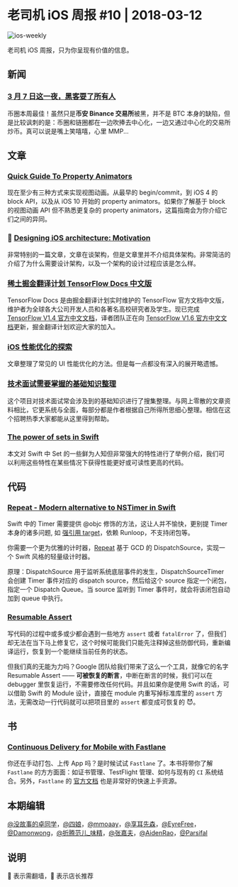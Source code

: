 # 老司机 iOS 周报 #10 | 2018-03-12

![ios-weekly](https://github.com/SwiftOldDriver/iOS-Weekly/blob/master/assets/ios-weekly.png)

老司机 iOS 周报，只为你呈现有价值的信息。

## 新闻

### [3 月 7 日这一夜，黑客耍了所有人](https://mp.weixin.qq.com/s/z39hBMif1bQJeb4Ar_zRAw)

币圈本周最佳！虽然只是**币安 Binance 交易所**被黑，并不是 BTC 本身的缺陷，但是比较讽刺的是：币圈和链圈都在一边吹捧去中心化，一边又通过中心化的交易所炒币。真可以说是嘴上笑嘻嘻，心里 MMP...

## 文章

### [Quick Guide To Property Animators](https://useyourloaf.com/blog/quick-guide-to-property-animators/)

现在至少有三种方式来实现视图动画。从最早的 begin/commit，到 iOS 4 的 block API，以及从 iOS 10 开始的 property animators。如果你了解基于 block 的视图动画 API 但不熟悉更复杂的 property animators，这篇指南会为你介绍它们之间的异同。

### 🚧 [Designing iOS architecture: Motivation](https://medium.com/ios-os-x-development/designing-ios-architecture-motivation-e984e4ebba4a)

非常特别的一篇文章，文章在谈架构，但是文章里并不介绍具体架构。非常简洁的介绍了为什么需要设计架构，以及一个架构的设计过程应该是怎么样。

### [稀土掘金翻译计划 TensorFlow Docs 中文版](https://github.com/xitu/tensorflow-docs/tree/v1.4-zh-hans)

TensorFlow Docs 是由掘金翻译计划实时维护的 TensorFlow 官方文档中文版，维护者为全球各大公司开发人员和各著名高校研究者及学生。现已完成 [TensorFlow V1.4 官方中文文档](https://github.com/xitu/tensorflow-docs/tree/v1.4-zh-hans)，译者团队正在向 [TensorFlow V1.6 官方中文文档](https://github.com/xitu/tensorflow-docs)更新，掘金翻译计划欢迎大家的加入。

### [iOS 性能优化的探索](https://www.jianshu.com/p/b8346c1a4145)

文章整理了常见的 UI 性能优化的方法。但是每一点都没有深入的展开略遗憾。

### [技术面试需要掌握的基础知识整理](https://github.com/CyC2018/Interview-Notebook)

这个项目对技术面试常会涉及到的基础知识进行了搜集整理。与网上零散的文章资料相比，它更系统与全面，每部分都是作者根据自己所得所思细心整理。相信在这个招聘热季大家都能从这里得到帮助。

### [The power of sets in Swift](https://www.swiftbysundell.com/posts/the-power-of-sets-in-swift)

本文对 Swift 中 Set 的一些鲜为人知但非常强大的特性进行了举例介绍，我们可以利用这些特性在某些情况下获得性能更好或可读性更高的代码。

## 代码

### [Repeat - Modern alternative to NSTimer in Swift](https://github.com/malcommac/Repeat)

Swift 中的 Timer 需要提供 @objc 修饰的方法，这让人并不愉快，更别提 Timer 本身的诸多问题, 如 [强引用 target](https://github.com/100mango/zen/blob/master/iOS%E5%A4%AF%E5%AE%9E%EF%BC%9AARC%E6%97%B6%E4%BB%A3%E7%9A%84%E5%86%85%E5%AD%98%E7%AE%A1%E7%90%86/%23iOS%E5%A4%AF%E5%AE%9E%EF%BC%9AARC%E6%97%B6%E4%BB%A3%E7%9A%84%E5%86%85%E5%AD%98%E7%AE%A1%E7%90%86.md)，依赖 Runloop，不支持闭包等。

你需要一个更为优雅的计时器，[Repeat](https://github.com/malcommac/Repeat) 基于 GCD 的 DispatchSource，实现一个 Swift 风格的轻量级计时器。

原理：DispatchSource 用于监听系统底层事件的发生，DispatchSourceTimer 会创建 Timer 事件对应的 dispatch source，然后给这个 source 指定一个闭包，指定一个 Dispatch Queue。当 source 监听到 Timer 事件时，就会将该闭包自动加到 queue 中执行。

### [Resumable Assert](https://github.com/google/resumable-assert?utm_campaign=Revue%20newsletter&utm_medium=Newsletter&utm_source=AppCoda%20Weekly)

写代码的过程中或多或少都会遇到一些地方 `assert` 或者 `fatalError` 了，但我们却无法在当下马上修复它，这个时候可能我们只能先注释掉这些防御代码，重新编译运行，恢复到一个能继续当前任务的状态。

但我们真的无能为力吗？Google 团队给我们带来了这么一个工具，就像它的名字 Resumable Assert —— **可被恢复的断言**，中断在断言的时候，我们可以在 debugger 里恢复运行，不需要修改任何代码。并且如果你是使用 Swift 的话，可以借助 Swift 的 Module 设计，直接在 module 内重写掉标准库里的 `assert` 方法，无需改动一行代码就可以把项目里的 `assert` 都变成可恢复的 😈。

## 书

### [Continuous Delivery for Mobile with Fastlane](https://doronkatz.com/fastlane)

你还在手动打包、上传 App 吗？是时候试试 `Fastlane` 了。本书将带你了解 `Fastlane` 的方方面面：如证书管理、TestFlight 管理、如何与现有的 `CI` 系统结合。另外，`Fastlane` 的 [官方文档](https://docs.fastlane.tools) 也是非常好的快速上手资源。

## 本期编辑

[@没故事的卓同学](https://weibo.com/1926303682/profile)，[@四娘](https://kemchenj.github.io)，[@mmoaay](https://weibo.com/u/1302422271)，[@享耳先森](https://github.com/iblacksun)，[@EyreFree](https://weibo.com/eyrefree777)，[@Damonwong](https://weibo.com/damonone)，[@折腾范儿_味精](http://weibo.com/agvicking)，[@张嘉夫](https://weibo.com/2949394297)，[@AidenRao](https://weibo.com/AidenRao)，[@Parsifal](https://weibo.com/parsifalchang)

## 说明

🚧 表示需翻墙，🌟 表示店长推荐

